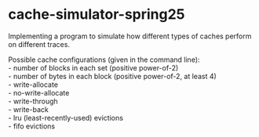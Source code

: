 # cache-simulator-spring25

Implementing a program to simulate how different types of caches perform on different traces.

Possible cache configurations (given in the command line):  
    - number of blocks in each set (positive power-of-2)  
    - number of bytes in each block (positive power-of-2, at least 4)  
    - write-allocate  
    - no-write-allocate  
    - write-through  
    - write-back  
    - lru (least-recently-used) evictions   
    - fifo evictions  
